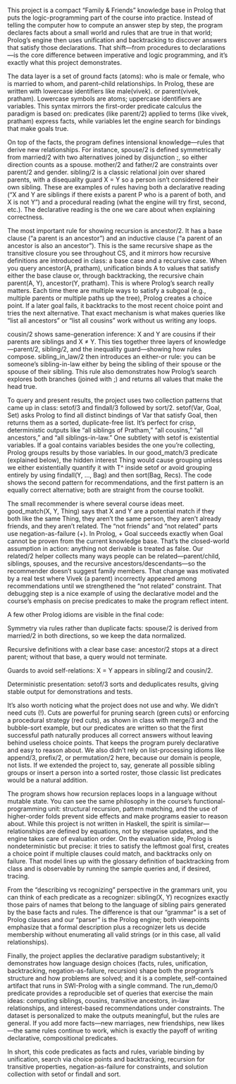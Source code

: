 This project is a compact “Family & Friends” knowledge base in Prolog that puts the logic-programming part of the course into practice. Instead of telling the computer how to compute an answer step by step, the program declares facts about a small world and rules that are true in that world; Prolog’s engine then uses unification and backtracking to discover answers that satisfy those declarations. That shift—from procedures to declarations—is the core difference between imperative and logic programming, and it’s exactly what this project demonstrates.

The data layer is a set of ground facts (atoms): who is male or female, who is married to whom, and parent–child relationships. In Prolog, these are written with lowercase identifiers like male(vivek). or parent(vivek, pratham). Lowercase symbols are atoms; uppercase identifiers are variables. This syntax mirrors the first-order predicate calculus the paradigm is based on: predicates (like parent/2) applied to terms (like vivek, pratham) express facts, while variables let the engine search for bindings that make goals true.

On top of the facts, the program defines intensional knowledge—rules that derive new relationships. For instance, spouse/2 is defined symmetrically from married/2 with two alternatives joined by disjunction ;, so either direction counts as a spouse. mother/2 and father/2 are constraints over parent/2 and gender. sibling/2 is a classic relational join over shared parents, with a disequality guard X \= Y so a person isn’t considered their own sibling. These are examples of rules having both a declarative reading (“X and Y are siblings if there exists a parent P who is a parent of both, and X is not Y”) and a procedural reading (what the engine will try first, second, etc.). The declarative reading is the one we care about when explaining correctness.

The most important rule for showing recursion is ancestor/2. It has a base clause (“a parent is an ancestor”) and an inductive clause (“a parent of an ancestor is also an ancestor”). This is the same recursive shape as the transitive closure you see throughout CS, and it mirrors how recursive definitions are introduced in class: a base case and a recursive case. When you query ancestor(A, pratham), unification binds A to values that satisfy either the base clause or, through backtracking, the recursive chain parent(A, Y), ancestor(Y, pratham). This is where Prolog’s search really matters. Each time there are multiple ways to satisfy a subgoal (e.g., multiple parents or multiple paths up the tree), Prolog creates a choice point. If a later goal fails, it backtracks to the most recent choice point and tries the next alternative. That exact mechanism is what makes queries like “list all ancestors” or “list all cousins” work without us writing any loops.

cousin/2 shows same-generation inference: X and Y are cousins if their parents are siblings and X ≠ Y. This ties together three layers of knowledge—parent/2, sibling/2, and the inequality guard—showing how rules compose. sibling_in_law/2 then introduces an either-or rule: you can be someone’s sibling-in-law either by being the sibling of their spouse or the spouse of their sibling. This rule also demonstrates how Prolog’s search explores both branches (joined with ;) and returns all values that make the head true.

To query and present results, the project uses two collection patterns that came up in class: setof/3 and findall/3 followed by sort/2. setof(Var, Goal, Set) asks Prolog to find all distinct bindings of Var that satisfy Goal, then returns them as a sorted, duplicate-free list. It’s perfect for crisp, deterministic outputs like “all siblings of Pratham,” “all cousins,” “all ancestors,” and “all siblings-in-law.” One subtlety with setof is existential variables. If a goal contains variables besides the one you’re collecting, Prolog groups results by those variables. In our good_match/3 predicate (explained below), the hidden interest Thing would cause grouping unless we either existentially quantify it with T^ inside setof or avoid grouping entirely by using findall(Y, …, Bag) and then sort(Bag, Recs). The code shows the second pattern for recommendations, and the first pattern is an equally correct alternative; both are straight from the course toolkit.

The small recommender is where several course ideas meet. good_match(X, Y, Thing) says that X and Y are a potential match if they both like the same Thing, they aren’t the same person, they aren’t already friends, and they aren’t related. The “not friends” and “not related” parts use negation-as-failure (\+). In Prolog, \+ Goal succeeds exactly when Goal cannot be proven from the current knowledge base. That’s the closed-world assumption in action: anything not derivable is treated as false. Our related/2 helper collects many ways people can be related—parent/child, siblings, spouses, and the recursive ancestors/descendants—so the recommender doesn’t suggest family members. That change was motivated by a real test where Vivek (a parent) incorrectly appeared among recommendations until we strengthened the “not related” constraint. That debugging step is a nice example of using the declarative model and the course’s emphasis on precise predicates to make the program reflect intent.

A few other Prolog idioms are visible in the final code:

Symmetry via rules rather than duplicate facts: spouse/2 is derived from married/2 in both directions, so we keep the data normalized.

Recursive definitions with a clear base case: ancestor/2 stops at a direct parent; without that base, a query would not terminate.

Guards to avoid self-relations: X \= Y appears in sibling/2 and cousin/2.

Deterministic presentation: setof/3 sorts and deduplicates results, giving stable output for demonstrations and tests.

It’s also worth noticing what the project does not use and why. We didn’t need cuts (!). Cuts are powerful for pruning search (green cuts) or enforcing a procedural strategy (red cuts), as shown in class with merge/3 and the bubble-sort example, but our predicates are written so that the first successful path naturally produces all correct answers without leaving behind useless choice points. That keeps the program purely declarative and easy to reason about. We also didn’t rely on list-processing idioms like append/3, prefix/2, or permutation/2 here, because our domain is people, not lists. If we extended the project to, say, generate all possible sibling groups or insert a person into a sorted roster, those classic list predicates would be a natural addition.

The program shows how recursion replaces loops in a language without mutable state. You can see the same philosophy in the course’s functional-programming unit: structural recursion, pattern matching, and the use of higher-order folds prevent side effects and make programs easier to reason about. While this project is not written in Haskell, the spirit is similar—relationships are defined by equations, not by stepwise updates, and the engine takes care of evaluation order. On the evaluation side, Prolog is nondeterministic but precise: it tries to satisfy the leftmost goal first, creates a choice point if multiple clauses could match, and backtracks only on failure. That model lines up with the glossary definition of backtracking from class and is observable by running the sample queries and, if desired, tracing.

From the “describing vs recognizing” perspective in the grammars unit, you can think of each predicate as a recognizer: sibling(X, Y) recognizes exactly those pairs of names that belong to the language of sibling pairs generated by the base facts and rules. The difference is that our “grammar” is a set of Prolog clauses and our “parser” is the Prolog engine; both viewpoints emphasize that a formal description plus a recognizer lets us decide membership without enumerating all valid strings (or in this case, all valid relationships).

Finally, the project applies the declarative paradigm substantively; it demonstrates how language design choices (facts, rules, unification, backtracking, negation-as-failure, recursion) shape both the program’s structure and how problems are solved; and it is a complete, self-contained artifact that runs in SWI-Prolog with a single command. The run_demo/0 predicate provides a reproducible set of queries that exercise the main ideas: computing siblings, cousins, transitive ancestors, in-law relationships, and interest-based recommendations under constraints. The dataset is personalized to make the outputs meaningful, but the rules are general. If you add more facts—new marriages, new friendships, new likes—the same rules continue to work, which is exactly the payoff of writing declarative, compositional predicates.

In short, this code predicates as facts and rules, variable binding by unification, search via choice points and backtracking, recursion for transitive properties, negation-as-failure for constraints, and solution collection with setof or findall and sort.
